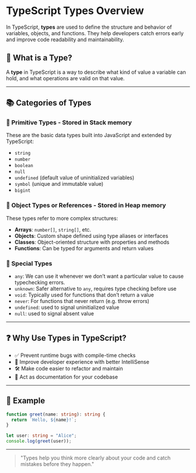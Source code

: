 # TypeScript Types Overview

In TypeScript, **types** are used to define the structure and behavior of variables, objects, and functions. They help developers catch errors early and improve code readability and maintainability.

## 📌 What is a Type?

A **type** in TypeScript is a way to describe what kind of value a variable can hold, and what operations are valid on that value.

---

## 📚 Categories of Types

### 🔸 Primitive Types - Stored in Stack memory

These are the basic data types built into JavaScript and extended by TypeScript:

* `string`
* `number`
* `boolean`
* `null`
* `undefined` (default value of uninitialized variables)
* `symbol` (unique and immutable value)
* `bigint`

### 🔸 Object Types or References - Stored in Heap memory

These types refer to more complex structures:

* **Arrays**: `number[]`, `string[]`, etc.
* **Objects**: Custom shape defined using type aliases or interfaces
* **Classes**: Object-oriented structure with properties and methods
* **Functions**: Can be typed for arguments and return values

### 🔸 Special Types

* `any`: We can use it whenever we don’t want a particular value to cause typechecking errors.
* `unknown`: Safer alternative to `any`, requires type checking before use
* `void`: Typically used for functions that don’t return a value
* `never`: For functions that never return (e.g. throw errors)
* `undefined`: used to signal uninitialized value 
* `null`: used to signal absent value 
---

## ❓ Why Use Types in TypeScript?

* ✅ Prevent runtime bugs with compile-time checks
* 🧠 Improve developer experience with better IntelliSense
* 🛠️ Make code easier to refactor and maintain
* 📄 Act as documentation for your codebase

---

## 🧪 Example

```ts
function greet(name: string): string {
  return `Hello, ${name}!`;
}

let user: string = "Alice";
console.log(greet(user));
```

---

> "Types help you think more clearly about your code and catch mistakes before they happen."
